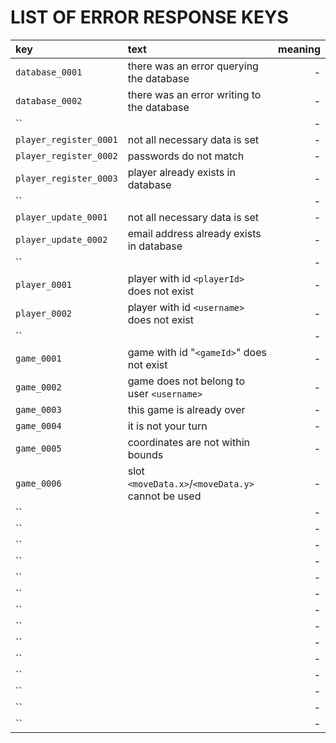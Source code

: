 # LIST OF ERROR RESPONSE KEYS

| key                   | text               | meaning                   |
| :-------------------- |:-------------------| -------------------------:|
| `database_0001`       | there was an error querying the database   | - |
| `database_0002`       | there was an error writing to the database | - |
| ``      |  | - |
| `player_register_0001`      | not all necessary data is set     | - |
| `player_register_0002`      | passwords do not match            | - |
| `player_register_0003`      | player already exists in database | - |
| ``      |  | - |
| `player_update_0001`      | not all necessary data is set            | - |
| `player_update_0002`      | email address already exists in database | - |
| ``      |  | - |
| `player_0001`        | player with id `<playerId>` does not exist | - |
| `player_0002`        | player with id `<username>` does not exist | - |
| ``      |  | - |
| `game_0001`      | game with id "`<gameId>`" does not exist          | - |
| `game_0002`      | game does not belong to user `<username>`         | - |
| `game_0003`      | this game is already over                         | - |
| `game_0004`      | it is not your turn                               | - |
| `game_0005`      | coordinates are not within bounds                 | - |
| `game_0006`      | slot `<moveData.x>`/`<moveData.y>` cannot be used | - |
| ``      |  | - |
| ``      |  | - |
| ``      |  | - |
| ``      |  | - |
| ``      |  | - |
| ``      |  | - |
| ``      |  | - |
| ``      |  | - |
| ``      |  | - |
| ``      |  | - |
| ``      |  | - |
| ``      |  | - |
| ``      |  | - |
| ``      |  | - |









